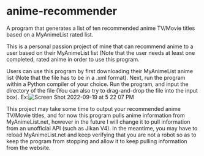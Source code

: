 # anime-recommender
A program that generates a list of ten recommended anime TV/Movie titles based on a MyAnimeList rated list.

This is a personal passion project of mine that can recommend anime to a user based on their MyAnimeList list (Note that the user needs at least
one completed, rated anime in order to use this program.

Users can use this program by first downloading their MyAnimeList anime list (Note that the file has to be in a .xml format). Next, run the program
within a Python compiler of your choice. Run the program, and input the directory of the file (You can also try to drag-and-drop the file into the input box). 
Ex:![Screen Shot 2022-09-19 at 5 22 07 PM](https://user-images.githubusercontent.com/113409877/191119922-61edcb08-42c0-4777-9b26-17b153f9cf8f.jpg)




This project may take some time to output your recommended anime TV/Movie titles, and for now this program pulls anime information from MyAnimeList.net,
however in the future I will change it to pull information from an unofficial API (such as Jikan V4). In the meantime, you may have to reload MyAnimeList.net
and keep verifying that you are not a robot so as to keep the program from stopping and allow it to keep pulling information from the website.
